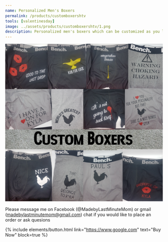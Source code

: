```yaml
---
name: Personalized Men's Boxers
permalink: /products/customboxershtv
tools: [valentinesday] 
image: ../assets/products/customboxershtv/1.png
description: Personalized men's boxers which can be customized as you like. $15 each
---
```

![Product Shot](../assets/products/customboxershtv/1.png "Custom Boxers")

Please message me on Facebook (@MadebyLastMinuteMom) or gmail (madebylastminutemom@gmail.com) chat if you would like to place an order or ask quesions 

{% include elements/button.html link="https://www.google.com" text="Buy Now" block=true %}
